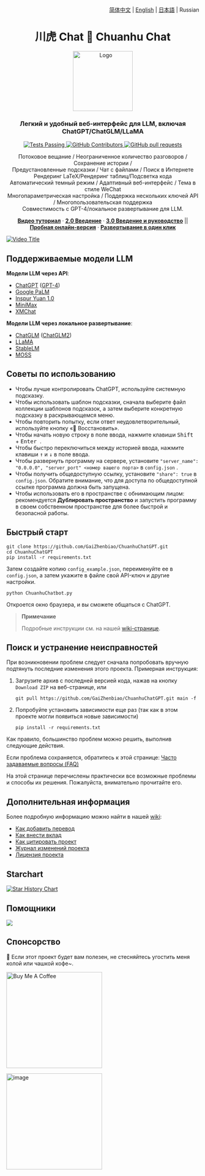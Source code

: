 <div align="right">
  <!-- Language: -->
  <a title="Chinese" href="../README.md">简体中文</a> | <a title="English" href="README_en.md">English</a> |  <a title="Japanese" href="README_ja.md">日本語</a> |  Russian
</div>

<h1 align="center">川虎 Chat 🐯 Chuanhu Chat</h1>
<div align="center">
  <a href="https://github.com/GaiZhenBiao/ChuanhuChatGPT">
    <img src="https://github.com/GaiZhenbiao/ChuanhuChatGPT/assets/70903329/aca3a7ec-4f1d-4667-890c-a6f47bf08f63" alt="Logo" height="156">
  </a>

<p align="center">
    <h3>Легкий и удобный веб-интерфейс для LLM, включая ChatGPT/ChatGLM/LLaMA</h3>
    <p align="center">
      <a href="https://github.com/GaiZhenbiao/ChuanhuChatGPT/blob/main/LICENSE">
        <img alt="Tests Passing" src="https://img.shields.io/github/license/GaiZhenbiao/ChuanhuChatGPT" />
      </a>
      <a href="https://gradio.app/">
        <img alt="GitHub Contributors" src="https://img.shields.io/badge/Base-Gradio-fb7d1a?style=flat" />
      </a>
      <a href="https://t.me/tkdifferent">
        <img alt="GitHub pull requests" src="https://img.shields.io/badge/Telegram-Group-blue.svg?logo=telegram" />
      </a>
      <p>
        Потоковое вещание / Неограниченное количество разговоров / Сохранение истории / <br /> Предустановленные подсказки / Чат с файлами / Поиск в Интернете <br />
        Рендеринг LaTeX/Рендеринг таблиц/Подсветка кода <br />
        Автоматический темный режим / Адаптивный веб-интерфейс / Тема в стиле WeChat <br />
        Многопараметрическая настройка / Поддержка нескольких ключей API / Многопользовательская поддержка <br />
        Совместимость с GPT-4/локальное развертывание для LLM.
      </p>
      <a href="https://www.youtube.com/watch?v=MtxS4XZWbJE"><strong>Видео туториал</strong></a>
        ·
      <a href="https://www.youtube.com/watch?v=77nw7iimYDE"><strong>2.0 Введение</strong></a>
        ·
      <a href="https://www.youtube.com/watch?v=x-O1jjBqgu4"><strong>3.0 Введение и руководство</strong></a>
	||
      <a href="https://huggingface.co/spaces/JohnSmith9982/ChuanhuChatGPT"><strong>Пробная онлайн-версия</strong></a>
      	·
      <a href="https://huggingface.co/login?next=%2Fspaces%2FJohnSmith9982%2FChuanhuChatGPT%3Fduplicate%3Dtrue"><strong>Развертывание в один клик</strong></a>
    </p>
  </p>
</div>

[![Video Title](https://github.com/GaiZhenbiao/ChuanhuChatGPT/assets/51039745/0eee1598-c2fd-41c6-bda9-7b059a3ce6e7.jpg)](https://github.com/GaiZhenbiao/ChuanhuChatGPT/assets/51039745/0eee1598-c2fd-41c6-bda9-7b059a3ce6e7?autoplay=1)

## Поддерживаемые модели LLM

**Модели LLM через API**:

- [ChatGPT](https://chat.openai.com) ([GPT-4](https://openai.com/product/gpt-4))
- [Google PaLM](https://developers.generativeai.google/products/palm)
- [Inspur Yuan 1.0](https://air.inspur.com/home)
- [MiniMax](https://api.minimax.chat/)
- [XMChat](https://github.com/MILVLG/xmchat)

**Модели LLM через локальное развертывание**:

- [ChatGLM](https://github.com/THUDM/ChatGLM-6B) ([ChatGLM2](https://github.com/THUDM/ChatGLM2-6B))
- [LLaMA](https://github.com/facebookresearch/llama)
- [StableLM](https://github.com/Stability-AI/StableLM)
- [MOSS](https://github.com/OpenLMLab/MOSS)

## Советы по использованию

- Чтобы лучше контролировать ChatGPT, используйте системную подсказку.
- Чтобы использовать шаблон подсказки, сначала выберите файл коллекции шаблонов подсказок, а затем выберите конкретную подсказку в раскрывающемся меню.
- Чтобы повторить попытку, если ответ неудовлетворительный, используйте кнопку «🔄 Восстановить».
- Чтобы начать новую строку в поле ввода, нажмите клавиши <kbd>Shift </kbd> + <kbd>Enter </kbd>.
- Чтобы быстро переключиться между историей ввода, нажмите клавиши <kbd>↑</kbd> и <kbd>↓</kbd> в поле ввода.
- Чтобы развернуть программу на сервере, установите `"server_name": "0.0.0.0", "server_port" <номер вашего порта>` в `config.json` .
- Чтобы получить общедоступную ссылку, установите `"share": true` в `config.json`. Обратите внимание, что для доступа по общедоступной ссылке программа должна быть запущена.
- Чтобы использовать его в пространстве с обнимающим лицом: рекомендуется **Дублировать пространство** и запустить программу в своем собственном пространстве для более быстрой и безопасной работы.

## Быстрый старт

```shell
git clone https://github.com/GaiZhenbiao/ChuanhuChatGPT.git
cd ChuanhuChatGPT
pip install -r requirements.txt
```

Затем создайте копию `config_example.json`, переименуйте ее в `config.json`, а затем укажите в файле свой API-ключ и другие настройки.

```shell
python ChuanhuChatbot.py
```

Откроется окно браузера, и вы сможете общаться с ChatGPT.

> **Примечание**
>
> Подробные инструкции см. на нашей [wiki-странице](https://github.com/GaiZhenbiao/ChuanhuChatGPT/wiki/使用教程).

## Поиск и устранение неисправностей

При возникновении проблем следует сначала попробовать вручную подтянуть последние изменения этого проекта. Примерная инструкция:

1. Загрузите архив с последней версией кода, нажав на кнопку `Download ZIP` на веб-странице, или
   ```shell
   git pull https://github.com/GaiZhenbiao/ChuanhuChatGPT.git main -f
   ```
2. Попробуйте установить зависимости еще раз (так как в этом проекте могли появиться новые зависимости)
   ```
   pip install -r requirements.txt
   ```

Как правило, большинство проблем можно решить, выполнив следующие действия.

Если проблема сохраняется, обратитесь к этой странице: [Часто задаваемые вопросы (FAQ)](https://github.com/GaiZhenbiao/ChuanhuChatGPT/wiki/常见问题)

На этой странице перечислены практически все возможные проблемы и способы их решения. Пожалуйста, внимательно прочитайте его.

## Дополнительная информация

Более подробную информацию можно найти в нашей [wiki](https://github.com/GaiZhenbiao/ChuanhuChatGPT/wiki):

- [Как добавить перевод](https://github.com/GaiZhenbiao/ChuanhuChatGPT/wiki/Localization)
- [Как внести вклад](https://github.com/GaiZhenbiao/ChuanhuChatGPT/wiki/贡献指南)
- [Как цитировать проект](https://github.com/GaiZhenbiao/ChuanhuChatGPT/wiki/使用许可#如何引用该项目)
- [Журнал изменений проекта](https://github.com/GaiZhenbiao/ChuanhuChatGPT/wiki/更新日志)
- [Лицензия проекта](https://github.com/GaiZhenbiao/ChuanhuChatGPT/wiki/使用许可)

## Starchart

[![Star History Chart](https://api.star-history.com/svg?repos=GaiZhenbiao/ChuanhuChatGPT&type=Date)](https://star-history.com/#GaiZhenbiao/ChuanhuChatGPT&Date)

## Помощники

<a href="https://github.com/GaiZhenbiao/ChuanhuChatGPT/graphs/contributors">
  <img src="https://contrib.rocks/image?repo=GaiZhenbiao/ChuanhuChatGPT" />
</a>

## Спонсорство

🐯 Если этот проект будет вам полезен, не стесняйтесь угостить меня колой или чашкой кофе~.

<a href="https://www.buymeacoffee.com/ChuanhuChat" ><img src="https://img.buymeacoffee.com/button-api/?text=Buy me a coffee&emoji=&slug=ChuanhuChat&button_colour=219d53&font_colour=ffffff&font_family=Poppins&outline_colour=ffffff&coffee_colour=FFDD00" alt="Buy Me A Coffee" width="250"></a>

<img width="250" alt="image" src="https://user-images.githubusercontent.com/51039745/226920291-e8ec0b0a-400f-4c20-ac13-dafac0c3aeeb.JPG">
